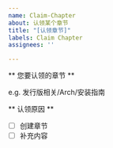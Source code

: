 ```yaml
---
name: Claim-Chapter
about: 认领某个章节
title: "[认领章节]"
labels: Claim Chapter
assignees: ''

---
```


** 您要认领的章节 **

e.g. 发行版相关/Arch/安装指南

** 认领原因 **
- [ ] 创建章节
- [ ] 补充内容
